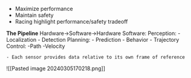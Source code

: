 - Maximize performance
- Maintain safety
- Racing highlight performance/safety tradeoff 

**The Pipeline**
Hardware->Software->Hardware
Software:
	Perception: 
		- Localization
		- Detection 
	Planning:
		 - Prediction
		 - Behavior
		 - Trajectory
	Control:
		-Path
		-Velocity

	- Each sensor provides data relative to its own frame of reference

![[Pasted image 20240305170218.png]]

